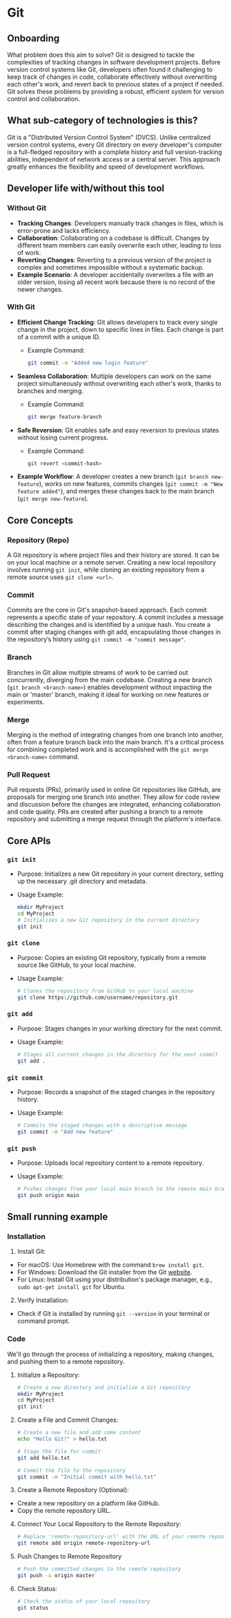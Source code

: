 # Git

## Onboarding

What problem does this aim to solve?
Git is designed to tackle the complexities of tracking changes in software development projects. Before version control systems like Git, developers often found it challenging to keep track of changes in code, collaborate effectively without overwriting each other's work, and revert back to previous states of a project if needed. Git solves these problems by providing a robust, efficient system for version control and collaboration.

## What sub-category of technologies is this?

Git is a "Distributed Version Control System" (DVCS). Unlike centralized version control systems, every Git directory on every developer's computer is a full-fledged repository with a complete history and full version-tracking abilities, independent of network access or a central server. This approach greatly enhances the flexibility and speed of development workflows.

## Developer life with/without this tool

### Without Git

- **Tracking Changes**: Developers manually track changes in files, which is error-prone and lacks efficiency.
- **Collaboration**: Collaborating on a codebase is difficult. Changes by different team members can easily overwrite each other, leading to loss of work.
- **Reverting Changes**: Reverting to a previous version of the project is complex and sometimes impossible without a systematic backup.
- **Example Scenario**: A developer accidentally overwrites a file with an older version, losing all recent work because there is no record of the newer changes.

### With Git

- **Efficient Change Tracking**: Git allows developers to track every single change in the project, down to specific lines in files. Each change is part of a commit with a unique ID.
  - Example Command:

    ```bash
    git commit -m "Added new login feature"
    ```

- **Seamless Collaboration**: Multiple developers can work on the same project simultaneously without overwriting each other's work, thanks to branches and merging.
  - Example Command:

    ```bash
    git merge feature-branch
    ```

- **Safe Reversion**: Git enables safe and easy reversion to previous states without losing current progress.
  - Example Command:

    ```bash
    git revert <commit-hash>
    ```

- **Example Workflow**: A developer creates a new branch (`git branch new-feature`), works on new features, commits changes (`git commit -m "New feature added"`), and merges these changes back to the main branch (`git merge new-feature`).

## Core Concepts

### Repository (Repo)

A Git repository is where project files and their history are stored. It can be on your local machine or a remote server. Creating a new local repository involves running `git init`, while cloning an existing repository from a remote source uses `git clone <url>`.

### Commit

Commits are the core in Git's snapshot-based approach. Each commit represents a specific state of your repository. A commit includes a message describing the changes and is identified by a unique hash. You create a commit after staging changes with git add, encapsulating those changes in the repository’s history using `git commit -m "commit message"`.

### Branch

Branches in Git allow multiple streams of work to be carried out concurrently, diverging from the main codebase. Creating a new branch (`git branch <branch-name>`) enables development without impacting the main or 'master' branch, making it ideal for working on new features or experiments.

### Merge

Merging is the method of integrating changes from one branch into another, often from a feature branch back into the main branch. It's a critical process for combining completed work and is accomplished with the `git merge <branch-name>` command.

### Pull Request

Pull requests (PRs), primarily used in online Git repositories like GitHub, are proposals for merging one branch into another. They allow for code review and discussion before the changes are integrated, enhancing collaboration and code quality. PRs are created after pushing a branch to a remote repository and submitting a merge request through the platform's interface.

## Core APIs

### `git init`

- Purpose: Initializes a new Git repository in your current directory, setting up the necessary .git directory and metadata.
- Usage Example:

    ```bash
    mkdir MyProject
    cd MyProject
    # Initializes a new Git repository in the current directory
    git init
    ```

### `git clone`

- Purpose: Copies an existing Git repository, typically from a remote source like GitHub, to your local machine.
- Usage Example:

    ```bash
    # Clones the repository from GitHub to your local machine
    git clone https://github.com/username/repository.git
    ```

### `git add`

- Purpose: Stages changes in your working directory for the next commit.
- Usage Example:

    ```bash
    # Stages all current changes in the directory for the next commit
    git add .
    ```

### `git commit`

- Purpose: Records a snapshot of the staged changes in the repository history.
- Usage Example:

    ```bash
    # Commits the staged changes with a descriptive message
    git commit -m "Add new feature"
    ```

### `git push`

- Purpose: Uploads local repository content to a remote repository.
- Usage Example:

    ```bash
    # Pushes changes from your local main branch to the remote main branch
    git push origin main
    ```

## Small running example

### Installation

1. Install Git:

- For macOS: Use Homebrew with the command `brew install git`.
- For Windows: Download the Git installer from the Git [website](https://git-scm.com/download/win).
- For Linux: Install Git using your distribution's package manager, e.g., `sudo apt-get install git` for Ubuntu.

2. Verify Installation:

- Check if Git is installed by running `git --version` in your terminal or command prompt.

### Code

We'll go through the process of initializing a repository, making changes, and pushing them to a remote repository.

1. Initialize a Repository:

    ```bash
    # Create a new directory and initialize a Git repository
    mkdir MyProject
    cd MyProject
    git init
    ```

2. Create a File and Commit Changes:

    ```bash
    # Create a new file and add some content
    echo "Hello Git!" > hello.txt

    # Stage the file for commit
    git add hello.txt

    # Commit the file to the repository
    git commit -m "Initial commit with hello.txt"
    ```

3. Create a Remote Repository (Optional):

- Create a new repository on a platform like GitHub.
- Copy the remote repository URL.

4. Connect Your Local Repository to the Remote Repository:
    ```bash
    # Replace 'remote-repository-url' with the URL of your remote repository
    git remote add origin remote-repository-url
    ```

5. Push Changes to Remote Repository

    ```bash
    # Push the committed changes to the remote repository
    git push -u origin master
    ```

6. Check Status:

    ```bash
    # Check the status of your local repository
    git status
    ```


